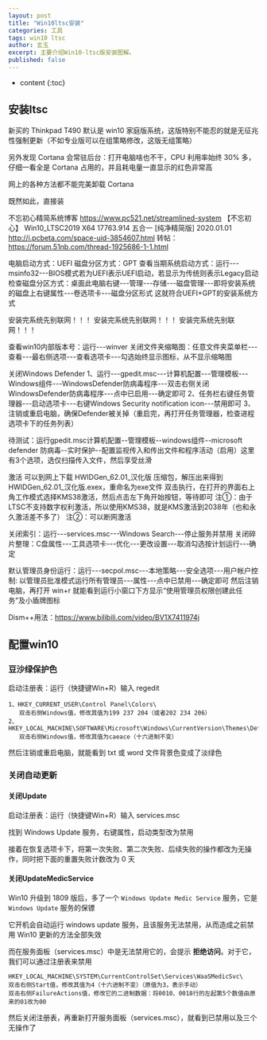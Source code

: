 ```yaml
---
layout: post
title: "Win10ltsc安装"
categories: 工具
tags: win10 ltsc
author: 玄玉
excerpt: 主要介绍Win10-ltsc版安装图解。
published: false
---
```


* content
{:toc}


## 安装ltsc

新买的 Thinkpad T490 默认是 win10 家庭版系统，这版特别不能忍的就是无征兆性强制更新（不如专业版可以在组策略修改，这版无组策略）

另外发现 Cortana 会常驻后台：打开电脑啥也不干，CPU 利用率始终 30% 多，仔细一看全是 Cortana 占用的，并且耗电量一直显示的红色非常高

网上的各种方法都不能完美卸载 Cortana

既然如此，直接装



不忘初心精简系统博客
https://www.pc521.net/streamlined-system
【不忘初心】 Win10_LTSC2019 X64 17763.914 五合一 [纯净精简版] 2020.01.01
http://i.pcbeta.com/space-uid-3854607.html
转帖：https://forum.51nb.com/thread-1925686-1-1.html

电脑启动方式：UEFI
磁盘分区方式：GPT
查看当期系统启动方式：运行---msinfo32---BIOS模式若为UEFI表示UEFI启动，若显示为传统则表示Legacy启动
检查磁盘分区方式：桌面此电脑右键---管理---存储---磁盘管理---即将安装系统的磁盘上右键属性---卷选项卡---磁盘分区形式
这就符合UEFI+GPT的安装系统方式




























安装完系统先别联网！！！
安装完系统先别联网！！！
安装完系统先别联网！！！



查看win10内部版本号：运行---winver
关闭文件夹缩略图：任意文件夹菜单栏---查看---最右侧选项---查看选项卡---勾选始终显示图标，从不显示缩略图

关闭Windows Defender
1、运行---gpedit.msc---计算机配置---管理模板---Windows组件---WindowsDefender防病毒程序---双击右侧关闭WindowsDefender防病毒程序---点中已启用---确定即可
2、任务栏右键任务管理器---启动选项卡---右键Windows Security notification icon---禁用即可
3、注销或重启电脑，确保Defender被关掉（重启完，再打开任务管理器，检查进程选项卡下的任务列表）

待测试：运行gpedit.msc计算机配置--管理模板--windows组件--microsoft defender 防病毒--实时保护--配置监视传入和传出文件和程序活动（启用）这里有3个选项，选仅扫描传入文件，然后享受丝滑



激活
可以到网上下载 HWIDGen_62.01_汉化版 压缩包，解压出来得到 HWIDGen_62.01_汉化版.exex，重命名为exe文件
双击执行，在打开的界面右上角工作模式选择KMS38激活，然后点击左下角开始按钮，等待即可
注①：由于LTSC不支持数字权利激活，所以使用KMS38，就是KMS激活到2038年（也和永久激活差不多了）
注②：可以断网激活

关闭索引：运行---services.msc---Windows Search---停止服务并禁用
关闭碎片整理：C盘属性---工具选项卡---优化---更改设置---取消勾选按计划运行---确定

默认管理员身份运行：运行---secpol.msc---本地策略---安全选项---用户帐户控制: 以管理员批准模式运行所有管理员---属性---点中已禁用---确定即可
然后注销电脑，再打开 win+r 就能看到运行小窗口下方显示“使用管理员权限创建此任务”及小盾牌图标






Dism++用法：https://www.bilibili.com/video/BV1X7411974j












































## 配置win10

### 豆沙绿保护色

启动注册表：运行（快捷键Win+R）输入 regedit

```
1、HKEY_CURRENT_USER\Control Panel\Colors\
   双击右侧Windows值，修改其值为199 237 204（或者202 234 206）
2、HKEY_LOCAL_MACHINE\SOFTWARE\Microsoft\Windows\CurrentVersion\Themes\DefaultColors\Standard\
   双击右侧Windows值，修改其值为caeace（十六进制不变）
```

然后注销或重启电脑，就能看到 txt 或 word 文件背景色变成了淡绿色

### 关闭自动更新

#### 关闭Update

启动注册表：运行（快捷键Win+R）输入 services.msc

找到 Windows Update 服务，右键属性，启动类型改为禁用

接着在恢复选项卡下，将第一次失败、第二次失败、后续失败的操作都改为无操作，同时把下面的重置失败计数改为 0 天

#### 关闭UpdateMedicService

Win10 升级到 1809 版后，多了一个 `Windows Update Medic Service` 服务，它是 `Windows Update` 服务的保镖

它开机会自动运行 windows update 服务，且该服务无法禁用，从而造成之前禁用 Win10 更新的方法全部失效

而在服务面板（services.msc）中是无法禁用它的，会提示 **拒绝访问**。对于它，我们可以通过注册表来禁用

```
HKEY_LOCAL_MACHINE\SYSTEM\CurrentControlSet\Services\WaaSMedicSvc\
双击右侧Start值，修改其值为4（十六进制不变）（原值为3，表示手动）
双击右侧FailureActions值，修改它的二进制数据：将0010、0018行的左起第5个数值由原来的01改为00
```

然后关闭注册表，再重新打开服务面板（services.msc），就看到已禁用以及三个无操作了